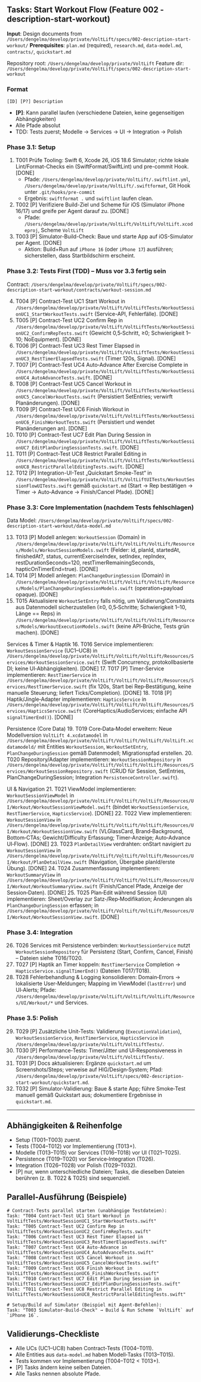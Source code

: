 ## Tasks: Start Workout Flow (Feature 002 - description-start-workout)

**Input**: Design documents from `/Users/dengelma/develop/private/VoltLift/specs/002-description-start-workout/`
**Prerequisites**: `plan.md` (required), `research.md`, `data-model.md`, `contracts/`, `quickstart.md`

Repository root: `/Users/dengelma/develop/private/VoltLift`
Feature dir: `/Users/dengelma/develop/private/VoltLift/specs/002-description-start-workout`

### Format
`[ID] [P?] Description`
- **[P]**: Kann parallel laufen (verschiedene Dateien, keine gegenseitigen Abhängigkeiten)
- Alle Pfade absolut
- TDD: Tests zuerst; Modelle → Services → UI → Integration → Polish

### Phase 3.1: Setup
1. T001 Prüfe Tooling: Swift 6, Xcode 26, iOS 18.6 Simulator; richte lokale Lint/Format-Checks ein (SwiftFormat/SwiftLint) und pre-commit Hook. [DONE]
   - Pfade: `/Users/dengelma/develop/private/VoltLift/.swiftlint.yml`, `/Users/dengelma/develop/private/VoltLift/.swiftformat`, Git Hook unter `.git/hooks/pre-commit`
   - Ergebnis: `swiftformat .` und `swiftlint` laufen clean.
2. T002 [P] Verifiziere Build-Ziel und Scheme für iOS (Simulator iPhone 16/17) und greife per Agent darauf zu. [DONE]
   - Pfade: `/Users/dengelma/develop/private/VoltLift/VoltLift/VoltLift.xcodeproj`, Scheme `VoltLift`
3. T003 [P] Simulator-Build-Check: Baue und starte App auf iOS-Simulator per Agent. [DONE]
   - Aktion: Build+Run auf `iPhone 16` (oder `iPhone 17`) ausführen; sicherstellen, dass Startbildschirm erscheint.

### Phase 3.2: Tests First (TDD) – Muss vor 3.3 fertig sein
Contract: `/Users/dengelma/develop/private/VoltLift/specs/002-description-start-workout/contracts/workout-session.md`

4. T004 [P] Contract-Test UC1 Start Workout in `/Users/dengelma/develop/private/VoltLift/VoltLiftTests/WorkoutSessionUC1_StartWorkoutTests.swift` (Service-API, Fehlerfälle). [DONE]
5. T005 [P] Contract-Test UC2 Confirm Rep in `/Users/dengelma/develop/private/VoltLift/VoltLiftTests/WorkoutSessionUC2_ConfirmRepTests.swift` (Gewicht 0,5‑Schritt, ≥0; Schwierigkeit 1–10; NoEquipment). [DONE]
6. T006 [P] Contract-Test UC3 Rest Timer Elapsed in `/Users/dengelma/develop/private/VoltLift/VoltLiftTests/WorkoutSessionUC3_RestTimerElapsedTests.swift` (Timer 120s, Signal). [DONE]
7. T007 [P] Contract-Test UC4 Auto‑Advance After Exercise Complete in `/Users/dengelma/develop/private/VoltLift/VoltLiftTests/WorkoutSessionUC4_AutoAdvanceTests.swift`. [DONE]
8. T008 [P] Contract-Test UC5 Cancel Workout in `/Users/dengelma/develop/private/VoltLift/VoltLiftTests/WorkoutSessionUC5_CancelWorkoutTests.swift` (Persistiert SetEntries; verwirft Planänderungen). [DONE]
9. T009 [P] Contract-Test UC6 Finish Workout in `/Users/dengelma/develop/private/VoltLift/VoltLiftTests/WorkoutSessionUC6_FinishWorkoutTests.swift` (Persistiert und wendet Planänderungen an). [DONE]
10. T010 [P] Contract-Test UC7 Edit Plan During Session in `/Users/dengelma/develop/private/VoltLift/VoltLiftTests/WorkoutSessionUC7_EditPlanDuringSessionTests.swift`. [DONE]
11. T011 [P] Contract-Test UC8 Restrict Parallel Editing in `/Users/dengelma/develop/private/VoltLift/VoltLiftTests/WorkoutSessionUC8_RestrictParallelEditingTests.swift`. [DONE]
12. T012 [P] Integration-UI-Test „Quickstart Smoke-Test“ in `/Users/dengelma/develop/private/VoltLift/VoltLiftUITests/WorkoutSessionFlowUITests.swift` gemäß `quickstart.md` (Start → Rep bestätigen → Timer → Auto‑Advance → Finish/Cancel Pfade). [DONE]

### Phase 3.3: Core Implementation (nachdem Tests fehlschlagen)
Data Model: `/Users/dengelma/develop/private/VoltLift/specs/002-description-start-workout/data-model.md`

13. T013 [P] Modell anlegen: `WorkoutSession` (Domain) in `/Users/dengelma/develop/private/VoltLift/VoltLift/VoltLift/Resources/Models/WorkoutSessionModels.swift` (Felder: id, planId, startedAt, finishedAt?, status, currentExerciseIndex, setIndex, repIndex, restDurationSeconds=120, restTimerRemainingSeconds, hapticOnTimerEnd=true). [DONE]
14. T014 [P] Modell anlegen: `PlanChangeDuringSession` (Domain) in `/Users/dengelma/develop/private/VoltLift/VoltLift/VoltLift/Resources/Models/PlanChangeDuringSessionModels.swift` (operation+payload opaque). [DONE]
15. T015 Aktualisiere `WorkoutSetEntry` falls nötig, um Validierung/Constraints aus Datenmodell sicherzustellen (≥0, 0,5‑Schritte; Schwierigkeit 1–10, Länge == Reps) in `/Users/dengelma/develop/private/VoltLift/VoltLift/VoltLift/Resources/Models/WorkoutExecutionModels.swift` (keine API‑Brüche, Tests grün machen). [DONE]

Services & Timer & Haptik
16. T016 Service implementieren: `WorkoutSessionService` (UC1–UC8) in `/Users/dengelma/develop/private/VoltLift/VoltLift/VoltLift/Resources/Services/WorkoutSessionService.swift` (Swift Concurrency, protokollbasierte DI; keine UI‑Abhängigkeiten). [DONE]
17. T017 [P] Timer‑Service implementieren: `RestTimerService` in `/Users/dengelma/develop/private/VoltLift/VoltLift/VoltLift/Resources/Services/RestTimerService.swift` (fix 120s, Start bei Rep‑Bestätigung, keine manuelle Steuerung; liefert Ticks/Completion). [DONE]
18. T018 [P] Haptik/Jingle‑Adapter implementieren: `HapticsService` in `/Users/dengelma/develop/private/VoltLift/VoltLift/VoltLift/Resources/Services/HapticsService.swift` (CoreHaptics/AudioServices; einfache API `signalTimerEnd()`). [DONE]

Persistence (Core Data)
19. T019 Core‑Data‑Model erweitern: Neue Modellversion `VoltLift 4.xcdatamodel` in `/Users/dengelma/develop/private/VoltLift/VoltLift/VoltLift/VoltLift.xcdatamodeld/` mit Entities `WorkoutSession`, `WorkoutSetEntry`, `PlanChangeDuringSession` gemäß Datenmodell; Migrationspfad erstellen.
20. T020 Repository/Adapter implementieren: `WorkoutSessionRepository` in `/Users/dengelma/develop/private/VoltLift/VoltLift/VoltLift/Resources/Services/WorkoutSessionRepository.swift` (CRUD für Session, SetEntries, PlanChangeDuringSession; Integration `PersistenceController.swift`).

UI & Navigation
21. T021 ViewModel implementieren: `WorkoutSessionViewModel` in `/Users/dengelma/develop/private/VoltLift/VoltLift/VoltLift/Resources/UI/Workout/WorkoutSessionViewModel.swift` (bindet `WorkoutSessionService`, `RestTimerService`, `HapticsService`). [DONE]
22. T022 View implementieren: `WorkoutSessionView` in `/Users/dengelma/develop/private/VoltLift/VoltLift/VoltLift/Resources/UI/Workout/WorkoutSessionView.swift` (VLGlassCard, Brand‑Background, Bottom‑CTAs; Gewicht/Difficulty Erfassung; Timer‑Anzeige; Auto‑Advance UI‑Flow). [DONE]
23. T023 `PlanDetailView` verdrahten: onStart navigiert zu `WorkoutSessionView` in `/Users/dengelma/develop/private/VoltLift/VoltLift/VoltLift/Resources/UI/Workout/PlanDetailView.swift` (Navigation, Übergabe planId/erste Übung). [DONE]
24. T024 Zusammenfassung implementieren: `WorkoutSummaryView` in `/Users/dengelma/develop/private/VoltLift/VoltLift/VoltLift/Resources/UI/Workout/WorkoutSummaryView.swift` (Finish/Cancel Pfade, Anzeige der Session‑Daten). [DONE]
25. T025 Plan‑Edit während Session (UI) implementieren: Sheet/Overlay zur Satz‑/Rep‑Modifikation; Änderungen als `PlanChangeDuringSession` erfassen; in `/Users/dengelma/develop/private/VoltLift/VoltLift/VoltLift/Resources/UI/Workout/WorkoutSessionView.swift`. [DONE]

### Phase 3.4: Integration
26. T026 Services mit Persistence verbinden: `WorkoutSessionService` nutzt `WorkoutSessionRepository` für Persistenz (Start, Confirm, Cancel, Finish) – Dateien siehe T016/T020.
27. T027 [P] Haptik an Timer koppeln: `RestTimerService` Completion → `HapticsService.signalTimerEnd()` (Dateien T017/T018).
28. T028 Fehlerbehandlung & Logging konsolidieren: Domain‑Errors → lokalisierte User‑Meldungen; Mapping im ViewModel (`lastError`) und UI‑Alerts; Pfade: `/Users/dengelma/develop/private/VoltLift/VoltLift/VoltLift/Resources/UI/Workout/*` und Services.

### Phase 3.5: Polish
29. T029 [P] Zusätzliche Unit‑Tests: Validierung (`ExecutionValidation`), `WorkoutSessionService`, `RestTimerService`, `HapticsService` in `/Users/dengelma/develop/private/VoltLift/VoltLiftTests/`.
30. T030 [P] Performance‑Tests: Timer/Jitter und UI‑Responsiveness in `/Users/dengelma/develop/private/VoltLift/VoltLiftTests/`.
31. T031 [P] Docs aktualisieren: Ergänze `quickstart.md` um Screenshots/Steps; verweise auf HIG/Design‑System; Pfad: `/Users/dengelma/develop/private/VoltLift/specs/002-description-start-workout/quickstart.md`.
32. T032 [P] Simulator‑Validierung: Baue & starte App; führe Smoke‑Test manuell gemäß Quickstart aus; dokumentiere Ergebnisse in `quickstart.md`.

---

## Abhängigkeiten & Reihenfolge
- Setup (T001–T003) zuerst.
- Tests (T004–T012) vor Implementierung (T013+).
- Modelle (T013–T015) vor Services (T016–T018) vor UI (T021–T025).
- Persistence (T019–T020) vor Service‑Integration (T026).
- Integration (T026–T028) vor Polish (T029–T032).
- [P] nur, wenn unterschiedliche Dateien; Tasks, die dieselben Dateien berühren (z. B. T022 & T025) sind sequenziell.

## Parallel-Ausführung (Beispiele)
```
# Contract-Tests parallel starten (unabhängige Testdateien):
Task: "T004 Contract-Test UC1 Start Workout in VoltLiftTests/WorkoutSessionUC1_StartWorkoutTests.swift"
Task: "T005 Contract-Test UC2 Confirm Rep in VoltLiftTests/WorkoutSessionUC2_ConfirmRepTests.swift"
Task: "T006 Contract-Test UC3 Rest Timer Elapsed in VoltLiftTests/WorkoutSessionUC3_RestTimerElapsedTests.swift"
Task: "T007 Contract-Test UC4 Auto‑Advance in VoltLiftTests/WorkoutSessionUC4_AutoAdvanceTests.swift"
Task: "T008 Contract-Test UC5 Cancel Workout in VoltLiftTests/WorkoutSessionUC5_CancelWorkoutTests.swift"
Task: "T009 Contract-Test UC6 Finish Workout in VoltLiftTests/WorkoutSessionUC6_FinishWorkoutTests.swift"
Task: "T010 Contract-Test UC7 Edit Plan During Session in VoltLiftTests/WorkoutSessionUC7_EditPlanDuringSessionTests.swift"
Task: "T011 Contract-Test UC8 Restrict Parallel Editing in VoltLiftTests/WorkoutSessionUC8_RestrictParallelEditingTests.swift"

# Setup/Build auf Simulator (Beispiel mit Agent-Befehlen):
Task: "T003 Simulator-Build-Check" → Build & Run Scheme `VoltLift` auf `iPhone 16`.
```

## Validierungs-Checkliste
- Alle UCs (UC1–UC8) haben Contract‑Tests (T004–T011).
- Alle Entities aus `data-model.md` haben Modell‑Tasks (T013–T015).
- Tests kommen vor Implementierung (T004–T012 < T013+).
- [P] Tasks ändern keine selben Dateien.
- Alle Tasks nennen absolute Pfade.


